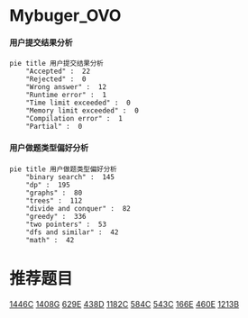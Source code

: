 # Mybuger_OVO

<!-- tabs:start -->



#### **用户提交结果分析**

```mermaid
pie title 用户提交结果分析
    "Accepted" :  22
    "Rejected" :  0
    "Wrong answer" :  12
    "Runtime error" :  1
    "Time limit exceeded" :  0
    "Memory limit exceeded" :  0
    "Compilation error" :  1
    "Partial" :  0
```

#### **用户做题类型偏好分析**

```mermaid
pie title 用户做题类型偏好分析
    "binary search" :  145
    "dp" :  195
    "graphs" :  80
    "trees" :  112
    "divide and conquer" :  82
    "greedy" :  336
    "two pointers" :  53
    "dfs and similar" :  42
    "math" :  42
```



<!-- tabs:end -->
# 推荐题目
[1446C](https://codeforces.com/contest/1446/problem/C)
[1408G](https://codeforces.com/contest/1408/problem/G)
[629E](https://codeforces.com/contest/629/problem/E)
[438D](https://codeforces.com/contest/438/problem/D)
[1182C](https://codeforces.com/contest/1182/problem/C)
[584C](https://codeforces.com/contest/584/problem/C)
[543C](https://codeforces.com/contest/543/problem/C)
[166E](https://codeforces.com/contest/166/problem/E)
[460E](https://codeforces.com/contest/460/problem/E)
[1213B](https://codeforces.com/contest/1213/problem/B)
